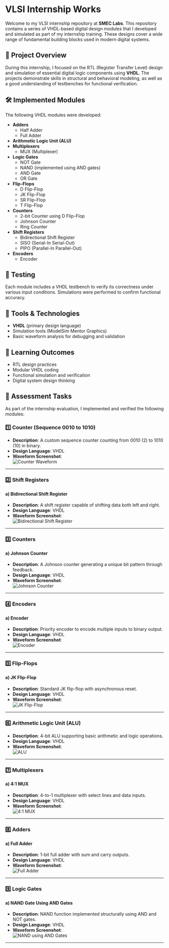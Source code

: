 # VLSI Internship Works

Welcome to my VLSI internship repository at **SMEC Labs**. This repository contains a series of VHDL-based digital design modules that I developed and simulated as part of my internship training. These designs cover a wide range of fundamental building blocks used in modern digital systems.

## 📁 Project Overview

During this internship, I focused on the RTL (Register Transfer Level) design and simulation of essential digital logic components using **VHDL**. The projects demonstrate skills in structural and behavioral modeling, as well as a good understanding of testbenches for functional verification.

## 🛠️ Implemented Modules

The following VHDL modules were developed:

- **Adders**
  - Half Adder
  - Full Adder
- **Arithmetic Logic Unit (ALU)**
- **Multiplexers**
  - MUX (Multiplexer)
- **Logic Gates**
  - NOT Gate
  - NAND (implemented using AND gates)
  - AND Gate
  - OR Gate
- **Flip-Flops**
  - D Flip-Flop
  - JK Flip-Flop
  - SR Flip-Flop
  - T Flip-Flop
- **Counters**
  - 2-bit Counter using D Flip-Flop
  - Johnson Counter
  - Ring Counter
- **Shift Registers**
  - Bidirectional Shift Register
  - SISO (Serial-In Serial-Out)
  - PIPO (Parallel-In Parallel-Out)
- **Encoders**
  - Encoder

## 🧪 Testing

Each module includes a VHDL testbench to verify its correctness under various input conditions. Simulations were performed to confirm functional accuracy.


## 🚀 Tools & Technologies

- **VHDL** (primary design language)
- Simulation tools (ModelSim Mentor Graphics)
- Basic waveform analysis for debugging and validation

## 🎯 Learning Outcomes

- RTL design practices
- Modular VHDL coding
- Functional simulation and verification
- Digital system design thinking

## 📝 Assessment Tasks

As part of the internship evaluation, I implemented and verified the following modules:

### 1️⃣ Counter (Sequence 0010 to 1010)

- **Description**: A custom sequence counter counting from 0010 (2) to 1010 (10) in binary.
- **Design Language**: VHDL
- **Waveform Screenshot**:  
  ![Counter Waveform](https://github.com/Athul2004/VLSI_INTERNSHIP/blob/95699304e180fcc02118a596a6734a49ce32a64a/Screenshot%20(1487).png)

---

### 2️⃣ Shift Registers

#### a) Bidirectional Shift Register

- **Description**: A shift register capable of shifting data both left and right.
- **Design Language**: VHDL
- **Waveform Screenshot**:  
  ![Bidirectional Shift Register](https://github.com/Athul2004/VLSI_INTERNSHIP/blob/724884b6d486d25058046f9094fc1d52332a06d2/Screenshot%20(1488).png)

---

### 3️⃣ Counters

#### a) Johnson Counter

- **Description**: A Johnson counter generating a unique bit pattern through feedback.
- **Design Language**: VHDL
- **Waveform Screenshot**:  
  ![Johnson Counter](https://github.com/Athul2004/VLSI_INTERNSHIP/blob/28f7e96742f6e071ea853d14bce62188f9b405e0/Screenshot%20(1489).png)

---

### 4️⃣ Encoders

#### a) Encoder

- **Description**: Priority encoder to encode multiple inputs to binary output.
- **Design Language**: VHDL
- **Waveform Screenshot**:  
  ![Encoder](https://github.com/Athul2004/VLSI_INTERNSHIP/blob/9c4440a0082e7ddb5a253ecaa9c8b6f6492e787a/Screenshot%20(1490).png)

---

### 5️⃣ Flip-Flops

#### a) JK Flip-Flop

- **Description**: Standard JK flip-flop with asynchronous reset.
- **Design Language**: VHDL
- **Waveform Screenshot**:  
  ![JK Flip-Flop](https://github.com/Athul2004/VLSI_INTERNSHIP/blob/c375b867e43a57b722e03f5d0062bcb2abc8d619/Screenshot%20(1491).png)

---

### 6️⃣ Arithmetic Logic Unit (ALU)

- **Description**: 4-bit ALU supporting basic arithmetic and logic operations.
- **Design Language**: VHDL
- **Waveform Screenshot**:  
  ![ALU](https://github.com/Athul2004/VLSI_INTERNSHIP/blob/f9e0e43a5a8935bd9d6da12e8eec488c5a03f3c8/Screenshot%20(1492).png)

---

### 7️⃣ Multiplexers

#### a) 4:1 MUX

- **Description**: 4-to-1 multiplexer with select lines and data inputs.
- **Design Language**: VHDL
- **Waveform Screenshot**:  
  ![4:1 MUX](https://github.com/Athul2004/VLSI_INTERNSHIP/blob/fcaef538996ee4f3864902762681362c19208f84/Screenshot%20(1494).png)

---

### 8️⃣ Adders

#### a) Full Adder

- **Description**: 1-bit full adder with sum and carry outputs.
- **Design Language**: VHDL
- **Waveform Screenshot**:  
  ![Full Adder](https://github.com/Athul2004/VLSI_INTERNSHIP/blob/82d1c210d6344912b6fb761745a4036faed55f62/Screenshot%20(1495).png)

---

### 9️⃣ Logic Gates

#### a) NAND Gate Using AND Gates

- **Description**: NAND function implemented structurally using AND and NOT gates.
- **Design Language**: VHDL
- **Waveform Screenshot**:  
  ![NAND using AND Gates](https://github.com/Athul2004/VLSI_INTERNSHIP/blob/39754576e7267cb4531248aa734d1172b9198709/Screenshot%20(1496).png)

---

